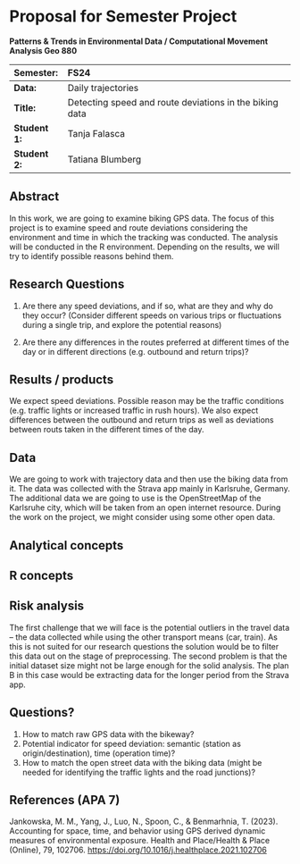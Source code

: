 # Proposal for Semester Project


<!-- 
Please render a pdf version of this Markdown document with the command below (in your bash terminal) and push this file to Github

quarto render Readme.md --to pdf
-->

**Patterns & Trends in Environmental Data / Computational Movement
Analysis Geo 880**

| Semester:      | FS24                                     |
|:---------------|:---------------------------------------- |
| **Data:**      | Daily trajectories  |
| **Title:**     | Detecting speed and route deviations in the biking data |
| **Student 1:** | Tanja Falasca                       |
| **Student 2:** | Tatiana Blumberg                    |

## Abstract 
In this work, we are going to examine biking GPS data. The focus of this project is to examine speed and route deviations considering the environment and time in which the tracking was conducted. The analysis will be conducted in the R environment. Depending on the results, we will try to identify possible reasons behind them. 

## Research Questions
1.	Are there any speed deviations, and if so, what are they and why do they occur? (Consider different speeds on various trips or fluctuations during a single trip, and explore the potential reasons)
   
2.	Are there any differences in the routes preferred at different times of the day or in different directions (e.g. outbound and return trips)?

## Results / products
We expect speed deviations. Possible reason may be the traffic conditions (e.g. traffic lights or increased traffic in rush hours). We also expect differences between the outbound and return trips as well as deviations between routs taken in the different times of the day.

## Data
We are going to work with trajectory data and then use the biking data from it. The data was collected with the Strava app mainly in Karlsruhe, Germany. The additional data we are going to use is the OpenStreetMap of the Karlsruhe city, which will be taken from an open internet resource. During the work on the project, we might consider using some other open data.

## Analytical concepts
<!-- Which analytical concepts will you use? What conceptual movement spaces and respective modelling approaches of trajectories will you be using? What additional spatial analysis methods will you be using? -->

## R concepts
<!-- Which R concepts, functions, packages will you mainly use. What additional spatial analysis methods will you be using? -->

## Risk analysis
The first challenge that we will face is the potential outliers in the travel data – the data collected while using the other transport means (car, train). As this is not suited for our research questions the solution would be to filter this data out on the stage of preprocessing. The second problem is that the initial dataset size might not be large enough for the solid analysis. The plan B in this case would be extracting data for the longer period from the Strava app.

## Questions? 
1. How to match raw GPS data with the bikeway?
2. Potential indicator for speed deviation: semantic (station as origin/destination), time (operation time)?
3. How to match the open street data with the biking data (might be needed for identifying the traffic lights and the road junctions)?

## References (APA 7)
<!-- potential ideas in: indoor/outdoor detection -->
Jankowska, M. M., Yang, J., Luo, N., Spoon, C., & Benmarhnia, T. (2023). Accounting for space, time, and behavior using GPS derived dynamic measures of environmental exposure. Health and Place/Health & Place (Online), 79, 102706. https://doi.org/10.1016/j.healthplace.2021.102706

